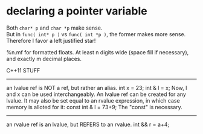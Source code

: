 
# declaring a pointer variable
Both `char* p` and `char *p` make sense.  
But in `func( int* p )` vs `func( int *p )`, the former makes more sense.   Therefore I favor a left justified star!

%n.mf for formatted floats.  At least n digits wide (space fill if necessary), and exactly m decimal places.


C++11 STUFF
___________________________________________
an lvalue ref is NOT a ref, but rather an alias.
int x = 23;
int & l = x;
Now, l and x can be used interchangeably.  An lvalue ref can be created for any lvalue.  It may also be set equal to an rvalue expression, in which case memory is alloted for it:
const int & l = 73+9;
The "const" is necessary.
___________________________________________
an rvalue ref is an lvalue, but REFERS to an rvalue.
int && r = a+4;